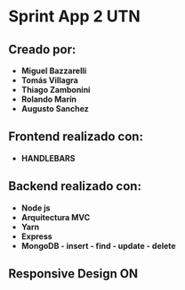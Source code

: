 # Sprint App 2 UTN

## Creado por:

* **Miguel Bazzarelli**
* **Tomás Villagra**
* **Thiago Zambonini**
* **Rolando Marín**
* **Augusto Sanchez**

## Frontend realizado con:
* **HANDLEBARS**

## Backend realizado con:
* **Node js**
* **Arquitectura MVC**
* **Yarn**
* **Express**
* **MongoDB - insert - find - update - delete**

## Responsive Design ON
